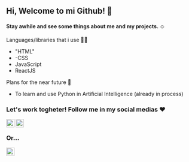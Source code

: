 <h2>Hi, Welcome to mi Github! 👋 </h2>
<h4>Stay awhile and see some things about me and my projects. ☺️ </h4>

Languages/libraries that i use 👩‍💻
- "HTML"
- -CSS
- JavaScript
- ReactJS

Plans for the near future 🚀
- To learn and use Python in Artificial Intelligence (already in process)

<h3>Let's work togheter! Follow me in my social medias ❤️</h3>
<a target="_blank" href="https://www.linkedin.com/in/thayane-menezes-31a5a9191/">
  <img align="left" alt="LinkdeIN" width="22px" src="https://cdn.jsdelivr.net/npm/simple-icons@v3/icons/linkedin.svg" />
</a>
<a target="_blank" href="https://www.instagram.com/thayanemenezees/">
  <img align="left" alt="Instagram" width="22px" src="https://cdn.jsdelivr.net/npm/simple-icons@v3/icons/instagram.svg" />
</a><br>
<h3>Or...</h3>
<a target="_blank" href="https://api.whatsapp.com/send?phone=5585989321462&text=Ol%C3%A1!%20Tudo%20bem%3F">
  <img align="left" alt="Whatsapp" width="22px" src="https://cdn.jsdelivr.net/npm/simple-icons@v3/icons/whatsapp.svg" />
</a>

<!--
**thayanemenezes/thayanemenezes** is a ✨ _special_ ✨ repository because its `README.md` (this file) appears on your GitHub profile.

Here are some ideas to get you started:

- 🔭 I’m currently working on ...
- 🌱 I’m currently learning ...
- 👯 I’m looking to collaborate on ...
- 🤔 I’m looking for help with ...
- 💬 Ask me about ...
- 📫 How to reach me: ...
- 😄 Pronouns: ...
- ⚡ Fun fact: ...
-->
